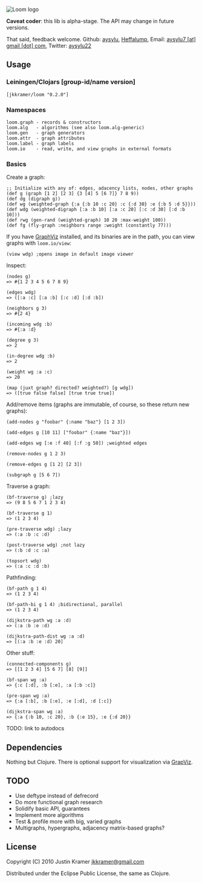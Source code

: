 ![Loom logo](https://raw.github.com/aysylu/loom/master/doc/loom_logo.png "Loom")

**Caveat coder**: this lib is alpha-stage. The API may change in future versions.

That said, feedback welcome. Github: [aysylu](https://github.com/aysylu), [Heffalump](https://github.com/Heffalump), Email: [aysylu7 [at] gmail [dot] com](mailto:aysylu7@gmail.com), Twitter: [aysylu22](http://twitter.com/aysylu22)

## Usage

### Leiningen/Clojars [group-id/name version]

    [jkkramer/loom "0.2.0"]

### Namespaces

    loom.graph - records & constructors
    loom.alg   - algorithms (see also loom.alg-generic)
    loom.gen   - graph generators
    loom.attr  - graph attributes
    loom.label - graph labels
    loom.io    - read, write, and view graphs in external formats

### Basics

Create a graph:

    ;; Initialize with any of: edges, adacency lists, nodes, other graphs
    (def g (graph [1 2] [2 3] {3 [4] 5 [6 7]} 7 8 9))
    (def dg (digraph g))
    (def wg (weighted-graph {:a {:b 10 :c 20} :c {:d 30} :e {:b 5 :d 5}}))
    (def wdg (weighted-digraph [:a :b 10] [:a :c 20] [:c :d 30] [:d :b 10]))
    (def rwg (gen-rand (weighted-graph) 10 20 :max-weight 100))
    (def fg (fly-graph :neighbors range :weight (constantly 77)))

If you have [GraphViz](http://www.graphviz.org) installed, and its binaries are in the path, you can view graphs with <code>loom.io/view</code>:

    (view wdg) ;opens image in default image viewer
    
Inspect:

    (nodes g)
    => #{1 2 3 4 5 6 7 8 9}
    
    (edges wdg)
    => ([:a :c] [:a :b] [:c :d] [:d :b])
    
    (neighbors g 3)
    => #{2 4}
    
    (incoming wdg :b)
    => #{:a :d}
    
    (degree g 3)
    => 2
    
    (in-degree wdg :b)
    => 2
    
    (weight wg :a :c)
    => 20
    
    (map (juxt graph? directed? weighted?) [g wdg])
    => ([true false false] [true true true])
    
Add/remove items (graphs are immutable, of course, so these return new graphs):

    (add-nodes g "foobar" {:name "baz"} [1 2 3])
    
    (add-edges g [10 11] ["foobar" {:name "baz"}])
    
    (add-edges wg [:e :f 40] [:f :g 50]) ;weighted edges
    
    (remove-nodes g 1 2 3)

    (remove-edges g [1 2] [2 3])
    
    (subgraph g [5 6 7])

Traverse a graph:

    (bf-traverse g) ;lazy
    => (9 8 5 6 7 1 2 3 4)
    
    (bf-traverse g 1)
    => (1 2 3 4)
    
    (pre-traverse wdg) ;lazy
    => (:a :b :c :d)
    
    (post-traverse wdg) ;not lazy
    => (:b :d :c :a)
    
    (topsort wdg)
    => (:a :c :d :b)

Pathfinding:

    (bf-path g 1 4)
    => (1 2 3 4)
    
    (bf-path-bi g 1 4) ;bidirectional, parallel
    => (1 2 3 4)
    
    (dijkstra-path wg :a :d)
    => (:a :b :e :d)
    
    (dijkstra-path-dist wg :a :d)
    => [(:a :b :e :d) 20]

Other stuff:

    (connected-components g)
    => [[1 2 3 4] [5 6 7] [8] [9]]

    (bf-span wg :a)
    => {:c [:d], :b [:e], :a [:b :c]}

    (pre-span wg :a)
    => {:a [:b], :b [:e], :e [:d], :d [:c]}
    
    (dijkstra-span wg :a)
    => {:a {:b 10, :c 20}, :b {:e 15}, :e {:d 20}}

TODO: link to autodocs

## Dependencies

Nothing but Clojure. There is optional support for visualization via [GrapViz](http://graphviz.org).

## TODO

* Use deftype instead of defrecord
* Do more functional graph research
* Solidify basic API, guarantees
* Implement more algorithms
* Test & profile more with big, varied graphs
* Multigraphs, hypergraphs, adjacency matrix-based graphs?

## License

Copyright (C) 2010 Justin Kramer jkkramer@gmail.com

Distributed under the Eclipse Public License, the same as Clojure.

